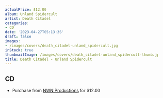 ```yaml
---
actualPrice: $12.00
album: Unland Spidercult
artist: Death Citadel
categories:
- CD
date: '2023-04-27T05:13:36'
draft: false
images:
- /images/covers/death_citadel-unland_spidercult.jpg
inStock: true
thumbnailImage: /images/covers/death_citadel-unland_spidercult-thumb.jpg
title: Death Citadel - Unland Spidercult
---
```


## CD
* Purchase from [NWN Productions](http://shop.nwnprod.com/index.php?route=product/product&path=93&product_id=32899&sort=pd.name&order=ASC) for $12.00
